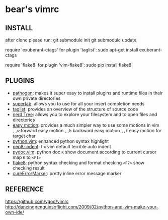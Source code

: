 bear's vimrc
============

INSTALL
-------

after clone please run:
    git submodule init
    git submodule update

require 'exuberant-ctags' for plugin 'taglist':
    sudo apt-get install exuberant-ctags

require 'flake8' for plugin 'vim-flake8':
    sudo pip install flake8


PLUGINS
-------

* [pathogen](https://github.com/tpope/vim-pathogen.git): makes it super easy to install plugins and runtime files in their own private directories
* [supertab](https://github.com/ervandew/supertab): allows you to use <Tab> for all your insert completion needs
* [taglist](https://github.com/vim-scripts/taglist.vim): provides an overview of the structure of source code
* [nerd Tree](https://github.com/scrooloose/nerdtree.git): allows you to explore your filesystem and to open files and directories
* [easy motion](https://github.com/Lokaltog/vim-easymotion.git): provides a much simpler way to use some motions in vim
    `,,w` forward easy motion
    `,,b` backward easy motion
    `,,f` easy motion for target char
* [python.vim](https://github.com/vim-scripts/python.vim--Vasiliev): enhanced python syntax highlight
* [pep8-indent](https://github.com/hynek/vim-python-pep8-indent.git): fix vim default terrible auto indent
* [pydoc.vim](https://github.com/fs111/pydoc.vim): python doc
    `K` show document according to current cursor
    map `K` to `<F1>`
* [flake8](https://github.com/nvie/vim-flake8): python syntax checking and format checking
    `<F7>` show checking result
* [cureErrorMarker](https://github.com/Twinside/vim-cuteErrorMarker): pretty inline error message marker

REFERENCE
---------

https://github.com/vgod/vimrc
http://dancingpenguinsoflight.com/2009/02/python-and-vim-make-your-own-ide/

